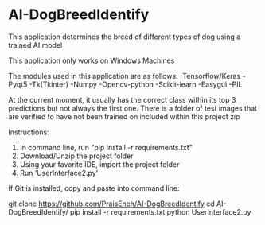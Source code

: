 # AI-DogBreedIdentify
This application determines the breed of different types of dog using a trained AI model

This application only works on Windows Machines

The modules used in this application are as follows:
-Tensorflow/Keras
-Pyqt5
-Tk(Tkinter)
-Numpy
-Opencv-python
-Scikit-learn
-Easygui
-PIL

At the current moment, it usually has the correct class within its top 3 predictions but not always the first one. 
There is a folder of test images that are verified to have not been trained on included within this project zip

Instructions:
1. In command line, run "pip install -r requirements.txt"
2. Download/Unzip the project folder
3. Using your favorite IDE, import the project folder
4. Run ‘UserInterface2.py’

If Git is installed, copy and paste into command line:

git clone https://github.com/PraisEneh/AI-DogBreedIdentify 
cd AI-DogBreedIdentify/
pip install -r requirements.txt
python UserInterface2.py
